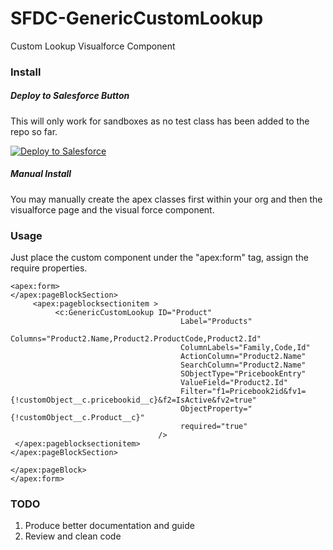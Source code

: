 # SFDC-GenericCustomLookup
Custom Lookup Visualforce Component


### Install

##### Deploy to Salesforce Button

This will only work for sandboxes as no test class has been added to the repo so far.

<a href="https://githubsfdeploy.herokuapp.com?owner=anyei&repo=SFDC-GenericCustomLookup">
  <img alt="Deploy to Salesforce"
       src="https://raw.githubusercontent.com/afawcett/githubsfdeploy/master/src/main/webapp/resources/img/deploy.png">
</a>

##### Manual Install

You may manually create the apex classes first within your org and then the visualforce page and the visual force component. 

### Usage
Just place the custom component under the "apex:form" tag, assign the require properties.

```
<apex:form>
</apex:pageBlockSection>
     <apex:pageblocksectionitem >
          <c:GenericCustomLookup ID="Product" 
                                      Label="Products" 
                                      Columns="Product2.Name,Product2.ProductCode,Product2.Id" 
                                      ColumnLabels="Family,Code,Id" 
                                      ActionColumn="Product2.Name" 
                                      SearchColumn="Product2.Name" 
                                      SObjectType="PricebookEntry" 
                                      ValueField="Product2.Id"                                  
                                      Filter="f1=Pricebook2id&fv1={!customObject__c.pricebookid__c}&f2=IsActive&fv2=true"
                                      ObjectProperty="{!customObject__c.Product__c}"                                      
                                 	  required="true"
                                 />
 </apex:pageblocksectionitem> 
</apex:pageBlockSection>

</apex:pageBlock>
</apex:form>
```


### TODO
1. Produce better documentation and guide
2. Review and clean code
